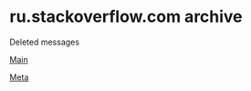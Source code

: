 # ru.stackoverflow.com archive

Deleted messages

[Main](deleted-messages/main.md)

[Meta](deleted-messages/meta.md)
